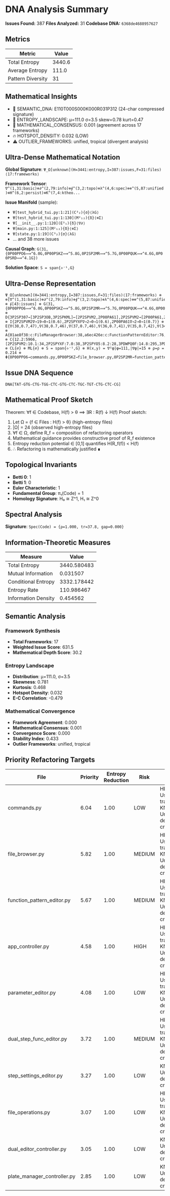 # DNA Analysis Summary

**Issues Found:** 387
**Files Analyzed:** 31
**Codebase DNA:** `6368de4688957627`

## Metrics

| Metric | Value |
|--------|-------|
| Total Entropy | 3440.6 |
| Average Entropy | 111.0 |
| Pattern Diversity | 31 |

## Mathematical Insights

- 🧬 SEMANTIC_DNA: E110T000S000K000R031P312 (24-char compressed signature)
- 🌄 ENTROPY_LANDSCAPE: μ=111.0 σ=3.5 skew=0.78 kurt=0.47
- 🔬 MATHEMATICAL_CONSENSUS: 0.001 (agreement across 17 frameworks)
- 🔥 HOTSPOT_DENSITY: 0.032 (LOW)
- ⚠️  OUTLIER_FRAMEWORKS: unified, tropical (divergent analysis)

## Ultra-Dense Mathematical Notation

**Global Signature**: `Ψ_Ω[unknown](H=3441:entropy,I=387:issues,F=31:files)⟨17:frameworks⟩`

**Framework Tensor**: `∇^(1,31:basic)⊗∂^(2,79:info)⊗∮^(3,2:topo)⊗λ^(4,6:spec)⊗⊗^(5,87:unified)⊗H^(6,2:persist)⊗K^(7,4:ktheo...`

**Issue Manifold** (sample):
- `Ψ[test_hybrid_tui.py:1:21](C³₂){σ}⟨λG⟩`
- `Ψ[test_hybrid_tui.py:1:130](M²₁₂){δ}⟨⊗Σ⟩`
- `Ψ[__init__.py:1:120](E³₁){δ}⟨∇∂⟩`
- `Ψ[main.py:1:125](M²₁₂){δ}⟨⊗Σ⟩`
- `Ψ[state.py:1:19](C³₂){σ}⟨λG⟩`
- ... and 38 more issues

**Causal Graph**: `G(31,{0P00PPO6⟹^6.0G,0P00PSKZ⟹^5.8G,0P2SP2MR⟹^5.7G,0P00PQUK⟹^4.6G,0P00PSRD⟹^4.1G})`

**Solution Space**: `S = span{⟡⁻¹,G}`

## Ultra-Dense Representation

```
Ψ_Ω[unknown](H=3441:entropy,I=387:issues,F=31:files)⟨17:frameworks⟩ ⊗ ⊗[∇^(1,31:basic)⊗∂^(2,79:info)⊗∮^(3,2:topo)⊗λ^(4,6:spec)⊗⊗^(5,87:unified)⊗H^(6,2:persist)⊗K^(7,4:ktheory)⊗∞^(8,6:ultimate)⊗⟂^(9,1:percol)⊗Ω^(10,21:random)⊗G^(11,0:gauge)⊗S^(12,10:spin)⊗⟡^(13,0:knot)⊗M^(14,11:matroid)⊗C^(15,16:category)⊗T^(16,87:tropical)⊗Σ^(17,24:advanced)] ⊗ ∮[43:issues] ⊗ G(31,{0P00PPO6⟹^6.0G,0P00PSKZ⟹^5.8G,0P2SP2MR⟹^5.7G,0P00PQUK⟹^4.6G,0P00PSRD⟹^4.1G}) ⊗ D{3P2SP307→[3P2SP3OB,3P2SPKML]←[2P2SPVM2,2P00PA61],2P2SPVM2→[2P00PA61,2P2SPYXF]←∅,3P2SP4D7→∅←[3PDWPQ0F,3P2SP4D3]} ⊗ I{2P2SPVM2∇→19→0→1(0.6),2P2SPYXF∇→2→0→1(0.6),2P00PA61∇→2→0→1(0.7)} ⊗ E{∇(38,0.7,47),∇(38,0.7,46),∇(37,0.7,46),∇(36,0.7,41),∇(35,0.7,42),∇(34,0.7,38),∇(34,0.7,37),∇(34,0.7,37),⟡(34,0.7,34),∇(34,0.7,36),∇(34,0.7,35),∇(33,0.7,35),⟡(32,0.7,33),⟡(32,0.7,32),⟡(32,0.7,33),⟡(32,0.7,29),⟡(31,0.7,32),⟡(31,0.7,29),⟡(31,0.7,31),⟡(31,0.7,27),⟡(31,0.7,27),⟡(30,0.7,25),⟡(29,0.7,23),⟡(27,0.7,15),⟡(25,0.7,12),⟡(21,0.7,0),⟡(20,0.7,0),⟡(20,0.7,0),⟡(20,0.7,0),⟡(19,0.7,0),⟡(19,0.7,0)} ⊗ A{01ae8f38:c:FileManagerBrowser:38,a6ec426e:c:FunctionPatternEditor:76,1cfb6253:c:ParameterEditor:29,44510dc5:c:AppController:38,69f1fb3a:c:DualStepFuncEditor:48,35d5acad:c:StepSettingsEditor:31,87d2e01c:c:DualEditorController:28,92c84ce1:c:StepListView:22,10489eb5:c:PlateListView:22,fd455083:c:PlateManagerController:28} ⊗ C{12.2:5966,[2P2SPVM2:10.1:34,2P2SPYXF:7.0:38,3P2SPYO5:8.2:28,3PDWPQ0F:14.8:295,3PDWPCYH:13.0:227,2P00PA61:9.1:101,2P2SPM6I:4.7:76,3P2SPBTE:7.0:44,3P2SPCXR:11.0:151,3P2SPVLC:12.8:145,3PDWPI2I:11.4:149,3P2SPAG0:14.5:8,3P2SPJLJ:12.8:460,3P2SPHHT:13.2:129,3P2SPBC3:10.0:9,3P2SP9BY:12.2:172,3P2SPPLX:11.2:183,3P2SP1Z6:14.1:167,3P2SP307:11.6:538,3P2SPFA4:12.7:434,2P2SP79D:9.8:177,3P2SP4D3:12.3:222,3P2SPIFD:11.1:285,3P2SP4D7:16.0:53,3P2SP3OB:11.7:393,3P2SP692:10.3:136,3P2SPEAQ:11.8:147,3P2SPKTZ:11.1:300,3P2SPKML:14.7:167,2P2SP2MB:15.3:496,2P2SPZEM:11.6:191]} ⊗ CL{∅} ⊗ ML{∅} ⊗ S = span{⟡⁻¹,G} ⊗ H(x,y) = ∇²φ|φ=111,|∇φ|=15 ⊗ ρ=ρ = 0.214 ⊗ Φ{0P00PPO6→commands.py,0P00PSKZ→file_browser.py,0P2SP2MR→function_pattern_editor.py}
```

## Issue DNA Sequence

```
DNA[TAT-GTG-CTG-TGG-CTC-GTG-CTC-TGC-TGT-CTG-CTC-CG]
```

## Mathematical Proof Sketch

Theorem: ∀f ∈ Codebase, H(f) > θ ⟹ ∃R : R(f) ↓ H(f)
Proof sketch:
1. Let Ω = {f ∈ Files : H(f) > θ} (high-entropy files)
2. |Ω| = 24 (observed high-entropy files)
3. ∀f ∈ Ω, define R_f = composition of refactoring operators
4. Mathematical guidance provides constructive proof of R_f existence
5. Entropy reduction potential ∈ [0,1] quantifies H(R_f(f)) < H(f)
6. ∴ Refactoring is mathematically justified ∎

## Topological Invariants

- **Betti 0**: 1
- **Betti 1**: 0
- **Euler Characteristic**: 1
- **Fundamental Group**: π₁(Code) = 1
- **Homology Signature**: H₀ ≅ Z^1, H₁ ≅ Z^0

## Spectral Analysis

**Signature**: `Spec(Code) = {ρ=1.000, tr=37.8, gap=0.000}`

## Information-Theoretic Measures

| Measure | Value |
|---------|-------|
| Total Entropy | 3440.580483 |
| Mutual Information | 0.031507 |
| Conditional Entropy | 3332.178442 |
| Entropy Rate | 110.986467 |
| Information Density | 0.454562 |

## Semantic Analysis

### Framework Synthesis
- **Total Frameworks**: 17
- **Weighted Issue Score**: 631.5
- **Mathematical Depth Score**: 30.2

### Entropy Landscape
- **Distribution**: μ=111.0, σ=3.5
- **Skewness**: 0.781
- **Kurtosis**: 0.468
- **Hotspot Density**: 0.032
- **E-C Correlation**: -0.479

### Mathematical Convergence
- **Framework Agreement**: 0.000
- **Mathematical Consensus**: 0.001
- **Convergence Score**: 0.000
- **Stability Index**: 0.433
- **Outlier Frameworks**: unified, tropical

## Priority Refactoring Targets

| File | Priority | Entropy Reduction | Risk | Guidance |
|------|----------|-------------------|------|----------|
| commands.py | 6.04 | 1.00 | LOW | HIGH_COMPLEXITY: Use gauge theory transformations, KNOT_THEORY: Untangle dependency crossings |
| file_browser.py | 5.82 | 1.00 | MEDIUM | HIGH_COMPLEXITY: Use gauge theory transformations, KNOT_THEORY: Untangle dependency crossings |
| function_pattern_editor.py | 5.67 | 1.00 | MEDIUM | HIGH_COMPLEXITY: Use gauge theory transformations, KNOT_THEORY: Untangle dependency crossings |
| app_controller.py | 4.58 | 1.00 | HIGH | HIGH_COMPLEXITY: Use gauge theory transformations, KNOT_THEORY: Untangle dependency crossings |
| parameter_editor.py | 4.08 | 1.00 | LOW | HIGH_COMPLEXITY: Use gauge theory transformations, KNOT_THEORY: Untangle dependency crossings |
| dual_step_func_editor.py | 3.72 | 1.00 | MEDIUM | HIGH_COMPLEXITY: Use gauge theory transformations, KNOT_THEORY: Untangle dependency crossings |
| step_settings_editor.py | 3.27 | 1.00 | LOW | KNOT_THEORY: Untangle dependency crossings |
| file_operations.py | 3.07 | 1.00 | LOW | HIGH_COMPLEXITY: Use gauge theory transformations, KNOT_THEORY: Untangle dependency crossings |
| dual_editor_controller.py | 3.05 | 1.00 | LOW | KNOT_THEORY: Untangle dependency crossings |
| plate_manager_controller.py | 2.85 | 1.00 | LOW | KNOT_THEORY: Untangle dependency crossings |
